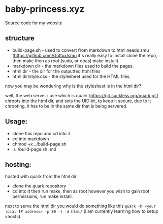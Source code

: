 # baby-princess.xyz
Source code for my website

## structure
* build-page.sh - used to convert from markdown to html needs smu (https://github.com/Gottox/smu it's really easy to install clone the repo, then make then as root (sudo, or doas) make install).
* markdown dir - the markdown files used to build the pages.
* html dir - the dir for the outputted html files
* html dir/style.css - the stylesheet used for the HTML files.

now you may be wondering why is the stylesheet is in the html dir?

well, the web server i use which is quark (https://git.suckless.org/quark.git) chroots into the html dir, and sets the UID bit, to keep it secure, due to it chrooting, it has to be in the same dir that is being servered.

## Usage:
* clone this repo and cd into it
* cd into markdown
* chmod +x ../build-page.sh
* ./../build-page.sh <file>.md
## hosting:
  hosted with quark from the html dir
  
  * clone the quark repository
  * cd into it then run make, then as root however you wish to gain root permissions, run make install.
  
  next to serve the html dir you would do something like this
  `quark -h <your local IP address> -p 80 -l -d html/` (i am currently learning how to setup vhosts).
